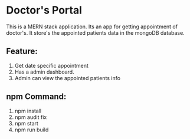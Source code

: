 # Doctor's Portal

This is a MERN stack application. Its an app for getting appointment of doctor's. It store's the appointed patients data in the mongoDB database.

## Feature:

1. Get date specific appointment
2. Has a admin dashboard.
3. Admin can view the appointed patients info

## npm Command:

1. npm install
2. npm audit fix
3. npm start
4. npm run build
